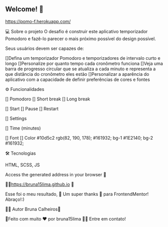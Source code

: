 ## Welcome! 👋

https://pomo-f.herokuapp.com/

💻 Sobre o projeto
O desafio é construir este aplicativo temporizador Pomodoro e fazê-lo parecer o mais próximo possível do design possível.

Seus usuários devem ser capazes de:

[]Defina um temporizador Pomodoro e temporizadores de intervalo curto e longo
[]Personalize por quanto tempo cada cronômetro funciona
[]Veja uma barra de progresso circular que se atualiza a cada minuto e representa a que distância do cronômetro eles estão
[]Personalizar a aparência do aplicativo com a capacidade de definir preferências de cores e fontes
 
 
 
⚙️ Funcionalidades

[] Pomodoro
[] Short break
[] Long break

[] Start
[] Pause
[] Restart

[] Settings

[] Time (minutes)


[] Font
[] Color #10d5c2 rgb(82, 190, 178); #161932;   bg-1  #1E2140; bg-2  #161932; 

🛠 Tecnologias


 HTML, SCSS, JS


Access the generated address in your browser 🚀

🚀🚀https://bruna15lima.github.io 💜

Esse foi o meu resultado, 💜 Um super thanks 👏 para FrontendMentor! Abraço!:) 

👨‍💻 Autor Bruna Calheiros🚀

🚀Feito com muito ❤️ por bruna15lima 👋🏽 Entre em contato!


